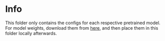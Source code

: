# Info
This folder only contains the configs for each respective pretrained model. For model weights, download them from [here](https://drive.google.com/drive/folders/120GUKlcpeh3rhKq9W_-6lSHCKWhQx7gB?usp=share_link), and then place them in this folder locally afterwards.
